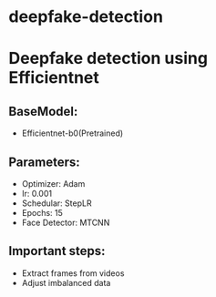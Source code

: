 # deepfake-detection

# Deepfake detection using Efficientnet

## BaseModel:

- Efficientnet-b0(Pretrained)

## Parameters:

- Optimizer: Adam
- lr: 0.001
- Schedular: StepLR
- Epochs: 15
- Face Detector: MTCNN

## Important steps:

- Extract frames from videos
- Adjust imbalanced data
